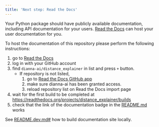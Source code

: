 ```yaml
---
title: 'Next step: Read the Docs'
---
```


Your Python package should have publicly available documentation, including API documentation for your users.
[Read the Docs](https://readthedocs.org) can host your user documentation for you.

To host the documentation of this repository please perform the following instructions:

1. go to [Read the Docs](https://readthedocs.org/dashboard/import/?)
1. log in with your GitHub account
1. find `dianna-ai/distance_explainer` in list and press `+` button.
   * If repository is not listed,
      1. go to [Read the Docs GitHub app](https://github.com/settings/connections/applications/fae83c942bc1d89609e2)
      2. make sure dianna-ai has been granted access.
      3. reload repository list on Read the Docs import page
1. wait for the first build to be completed at <https://readthedocs.org/projects/distance_explainer/builds>
1. check that the link of the documentation badge in the [README.md](git@github.com:dianna-ai/distance_explainer) works

See [README.dev.md#](git@github.com:dianna-ai/distance_explainer/blob/main/README.dev.md#generating-the-api-docs) how to build documentation site locally.
